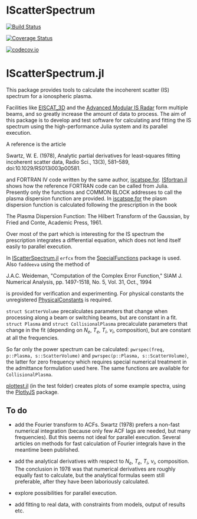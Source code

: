 # IScatterSpectrum

[![Build Status](https://travis-ci.org/stephancb/IScatterSpectrum.jl.svg?branch=master)](https://travis-ci.org/stephancb/IScatterSpectrum.jl)

[![Coverage Status](https://coveralls.io/repos/stephancb/IScatterSpectrum.jl/badge.svg?branch=master&service=github)](https://coveralls.io/github/stephancb/IScatterSpectrum.jl?branch=master)

[![codecov.io](http://codecov.io/github/stephancb/IScatterSpectrum.jl/coverage.svg?branch=master)](http://codecov.io/github/stephancb/IScatterSpectrum.jl?branch=master)

IScatterSpectrum.jl
===================

This package provides tools to calculate the incoherent scatter (IS) spectrum
for a ionospheric plasma.

Facilities like [EISCAT_3D](https://eiscat3d.se//) and the [Advanced
Modular IS Radar](http://amisr.com/amisr/about/amisr-overview/) form multiple
beams, and so greatly increase the amount of data to process. The aim of this
package is to develop and test software for calculating and fitting the IS
spectrum using the high-performance Julia system and its parallel execution.

A reference is the article

Swartz, W. E. (1978), Analytic partial derivatives for least‐squares fitting
incoherent scatter data, Radio Sci., 13(3), 581–589, doi:10.1029/RS013i003p00581.

and FORTRAN IV code written by the same author, [iscatspe.for](./src/iscatspe.for).
[ISfortran.jl](./src/ISfortran.jl) shows how the reference FORTRAN code can be
called from Julia. Presently only the functions and COMMON BLOCK addresses to
call the plasma dispersion function are provided. In
[iscatspe.for](./src/iscatspe.for) the plasm dispersion function is calculated
following the prescription in the book

The Plasma Dispersion Function: The Hilbert Transform of the Gaussian, by Fried
and Conte, Academic Press, 1961.

Over most of the part which is interesting for the IS spectrum the prescription
integrates a differential equation, which does not lend itself easily to
parallel execution.

In [IScatterSpectrum.jl](./src/IScatterSpectrum.jl) `erfcx` from the
[SpecialFunctions](http://juliamath.github.io/SpecialFunctions.jl/stable/index.html)
package is used. Also `faddeeva` using the method of

J.A.C. Weideman, "Computation of the Complex Error Function," SIAM
J. Numerical Analysis, pp. 1497-1518, No. 5, Vol. 31, Oct., 1994 

is provided for verification and experimenting. For physical constants the
unregistered
[PhysicalConstants](https://github.com/DataWookie/PhysicalConstants.jl) is
required.

`struct ScatterVolume` precalculates parameters that change when processing along a
beam or switching beams, but are constant in a fit. `struct Plasma` and
`struct CollisionalPlasma` precalculate parameters that change in the fit
(depending on $N_e$, $T_e$, $T_i$, $\nu_i$, composition), but are constant at
all the frequencies.

So far only the power spectrum can be calculated: 
`pwrspec(freq, p::Plasma, s::ScatterVolume)` and `pwrspec(p::Plasma,
s::ScatterVolume)`, the latter for zero frequency which requires special
numerical treatment in the admittance formulation used here. The same functions
are available for `CollisionalPlasma`.

[plottest.jl](./test/plottest.jl) (in the test folder) creates plots of some
example spectra, using the [PlotlyJS](http://spencerlyon.com/PlotlyJS.jl/)
package.

To do
-----

* add the Fourier transform to ACFs. Swartz (1978) prefers a non-fast numerical 
  integration (because only few ACF lags are needed, but many frequencies). But
  this seems not ideal for parallel execution. Several articles on methods for fast
  calculation of Fourier integrals have in the meantime been published.

* add the analytical derivatives with respect to  $N_e$, $T_e$, $T_i$, $\nu_i$,
  composition. The conclusion in 1978 was that numerical derivatives are roughly
  equally fast to calculate, but the analytical formulas seem still preferable,
  after they have been laboriously calculated.

* explore possibilities for parallel execution.

* add fitting to real data, with constraints from models, output of results etc.
